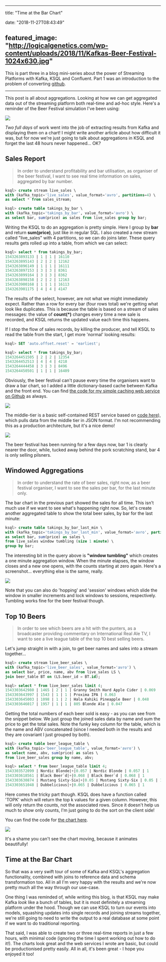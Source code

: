
---
title: "Time at the Bar Chart"

date: "2018-11-27T08:43:49"

featured_image: "http://logicalgenetics.com/wp-content/uploads/2018/11/Kafkas-Beer-Festival-1024x630.jpg"
---



This is part three in a blog mini-series about the power of Streaming Platforms with Kafka, KSQL and Confluent.  Part 1 was an introduction to the problem of converting <a href="https://github.com/DanteLore/events_to_models">github</a>.


---


This post is all about aggregations.  Looking at how we can get aggregated data out of the streaming platform both real-time and ad-hoc style.  Here's a reminder of the Beer Festival simulation I've been using:

<img src="/images/time-at-the-bar-chart/Kafkas-Beer-Festival-1024x630.jpg"/>

*Two full days* of work went into the job of extracting results from Kafka and displaying them on a chart!  I might write another article about how difficult it was, but for now we're just going to talk about aggregations in KSQL and forget the last 48 hours never happened... OK?

## Sales Report

<blockquote class="wp-block-quote">In order to understand profitability and bar utilisation, as organiser of the beer festival, I want to see real time information on sales, aggregated by bar number.</blockquote>

```sql
ksql> create stream live_sales \
with (kafka_topic='live_sales', value_format='avro', partitions=4) \
as select * from sales_stream;

ksql> create table takings_by_bar \
with (kafka_topic='takings_by_bar', value_format='avro') \
as select bar, sum(price) as sales from live_sales group by bar;
```

Writing the KSQL to do an aggregation is pretty simple.  Here I group by **bar** and return **sum(price)**, just like in regular SQL.  I also created a new stream called "live_sales" with 4 partitions, so we can do joins later. These query results gets rolled up into a table, from which we can select:

```sql
ksql> select * from takings_by_bar;
1543263893133 | 1 | 1 | 16110
1543263895143 | 2 | 2 | 12162
1543263896149 | 1 | 1 | 16111
1543263897153 | 3 | 3 | 8361
1543263899164 | 3 | 3 | 8362
1543263898158 | 2 | 2 | 12163
1543263900168 | 1 | 1 | 16113
1543263901175 | 4 | 4 | 4147
```

The results of the select, however, are not what we might immediately expect.  Rather than a row for every bar (four rows total) we're getting what look like duplicates.  This is because the table is based on a stream of sales messages: the value of **count(*)** changes every time a new sale is recorded, and KSQL returns the updated value each time this happens.

If I stop the flow of sales records, by killing the producer, and tell KSQL to read the table from the start, I get more 'normal' looking results:

```sql
ksql> SET 'auto.offset.reset' = 'earliest';

ksql> select * from takings_by_bar;
1543264451505 | 2 | 2 | 12354
1543264452513 | 4 | 4 | 4218
1543264444458 | 3 | 3 | 8496
1543264450501 | 1 | 1 | 16409
```

Obviously, the beer festival can't pause every time the organisers want to draw a bar chart, so I added a little dictionary-based cache between Kafka and the front end.  You can find <a href="https://github.com/DanteLore/events_to_models/blob/master/src/main/scala/com/logicalgenetics/reports/SalesServer.scala">the code for my simple caching web service on Github</a> as always.

<img src="/images/time-at-the-bar-chart/DIY-Kafka-REST-Proxy-1-1024x233.png"/>

The middle-tier is a basic self-contained REST service based on <a href="https://github.com/DanteLore/events_to_models/blob/master/src/main/webapp/barchart.html">code here</a>), which pulls data from the middle tier in JSON format.  I'm not recommending this as a production architecture, but it's a nice demo!

<img src="/images/time-at-the-bar-chart/Screenshot-2018-11-26-21.14.26-1024x555.png"/>

The beer festival has been running for a few days now, bar 1 is clearly nearer the door, while, tucked away behind the pork scratching stand, bar 4 is only selling pilsners.

## Windowed Aggregations

<blockquote class="wp-block-quote is-style-default">In order to understand the rate of beer sales, right now, as a beer festival organiser, I want to see the sales per bar, for the last minute only.</blockquote>

The bar chart in the previous part showed the sales for all time.  This isn't much use if we want to see what's happening right now.  So, let's create another aggregated table to show the total beer sales, by bar for the last minute:

```sql
ksql> create table takings_by_bar_last_min \
with (kafka_topic='takings_by_bar_last_min', value_format='avro', partitions=1) \
as select bar, sum(price) as sales \
from live_sales window tumbling (size 1 minute) \
group by bar;
```

The interesting bit in the query above is **"window tumbling"** which creates a one minute aggregation window.  When the minute elapses, the window closes and a new one opens, with the counts starting at zero again.  Here's a screenshot... everything else is the same, really.

<img src="/images/time-at-the-bar-chart/Screenshot-2018-11-26-21.28.37-1024x578.png"/>

Note that you can also do 'hopping' and 'session' windows which slide the window in smaller increments and lock windows to sessions, respectively.  Tumbling works fine for the beer festival though.

## Top 10 Beers

<blockquote class="wp-block-quote">In order to see which beers are a hit with the punters, as a broadcaster providing commentary on International Real Ale TV, I want to see a live league table of the top 10 best selling beers.</blockquote>

Let's jump straight in with a join, to get beer names and sales into a stream together... 

```sql
ksql> create stream live_beer_sales \
with (kafka_topic='live_beer_sales', value_format='avro') \
as select bar, price, name, abv from live_sales LS \
join beer_table BT on (LS.beer_id = BT.id);

ksql> select * from live_beer_sales limit 4;
1543303642980 | 1465 | 2 | 1 | Granny Smith Hard Apple Cider | 0.069
1543303643997 | 1543 | 1 | 1 | Proxima IPA | 0.063
1543303645003 | 1098 | 1 | 2 | Hala Kahiki Pineapple Beer | 0.048
1543303646017 | 1957 | 1 | 1 | 805 Blonde Ale | 0.047
```

Getting the total numbers of each beer sold is easy - as you can see from the snippet below.  We just group the joined sales data by name and sum the price to get the total sales.  Note the funky key column for the table, which is the name and ABV concatenated (since I needed both in the results and they are covariant I just grouped by both).

```sql
ksql> create table beer_league_table \
with (kafka_topic='beer_league_table', value_format='avro') \
as select name, abv, sum(price) as sales \
from live_beer_sales group by name, abv;

ksql> select * from beer_league_table limit 4;
1543303572099 | Nordic Blonde|+|0.057 | Nordic Blonde | 0.057 | 1
1543303618561 | Black Beer`d|+|0.068 | Black Beer`d | 0.068 | 1
1543303630874 | Mustang Sixty-Six|+|0.05 | Mustang Sixty-Six | 0.05 | 1
1543303651048 | Dubbelicious|+|0.065 | Dubbelicious | 0.065 | 1
```

Here comes the tricky part though.  KSQL does have a function called 'TOPK' which will return the top k values for a given column.  However, this will only return the counts, not the associated rows.  Since it doesn't help us much to show only counts, I'm just going to do the sort on the client side!

You can find the code for <a href="https://github.com/DanteLore/events_to_models/blob/master/src/main/webapp/top-beers.html">the chart here</a>.

<img src="/images/time-at-the-bar-chart/Screenshot-2018-11-27-08.15.08-1024x694.png"/>

It's a shame you can't see the chart moving, because it animates beautifully!

## Time at the Bar Chart

So that was a very swift tour of some of Kafka and KSQL's aggregation functionality, combined with joins to reference data and schema transformation too.  All in all I'm very happy with the results and we're now pretty much all the way through our use-case.

One thing I was reminded of, while writing this blog, is that KSQL may make Kafka *look* like a bunch of tables, but it is most definitely a streaming platform under the hood.  Though we can use KSQL to turn our events into models, squashing updates into single records and joining streams together, we're still going to need to write the output to a real database at some point if we want to do traditional reporting.

That said, I was able to create two or three real-time reports in just a few hours, with minimal code (ignoring the time I spent working out how to do it!).  The charts look great and the web services I wrote are basic, but could be productionised pretty easily.  All in all, it's been great - I hope you enjoyed it too!
